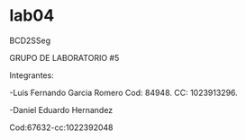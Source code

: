# lab04
BCD2SSeg

GRUPO DE LABORATORIO #5

Integrantes:

-Luis Fernando Garcia Romero
Cod: 84948.
CC: 1023913296.

-Daniel Eduardo Hernandez

Cod:67632-cc:1022392048
